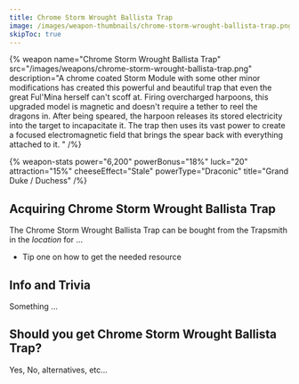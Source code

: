 ```yaml
---
title: Chrome Storm Wrought Ballista Trap
image: /images/weapon-thumbnails/chrome-storm-wrought-ballista-trap.png
skipToc: true
---
```


{% weapon
 name="Chrome Storm Wrought Ballista Trap"
 src="/images/weapons/chrome-storm-wrought-ballista-trap.png"
 description="A chrome coated Storm Module with some other minor modifications has created this powerful and beautiful trap that even the great Ful'Mina herself can't scoff at. Firing overcharged harpoons, this upgraded model is magnetic and doesn't require a tether to reel the dragons in. After being speared, the harpoon releases its stored electricity into the target to incapacitate it. The trap then uses its vast power to create a focused electromagnetic field that brings the spear back with everything attached to it. "
/%}

{% weapon-stats
 power="6,200"
 powerBonus="18%"
 luck="20"
 attraction="15%"
 cheeseEffect="Stale"
 powerType="Draconic"
 title="Grand Duke / Duchess"
/%}

## Acquiring Chrome Storm Wrought Ballista Trap

The Chrome Storm Wrought Ballista Trap can be bought from the Trapsmith in the *location* for ...

- Tip one on how to get the needed resource

## Info and Trivia

Something ...

## Should you get Chrome Storm Wrought Ballista Trap?

Yes, No, alternatives, etc...
